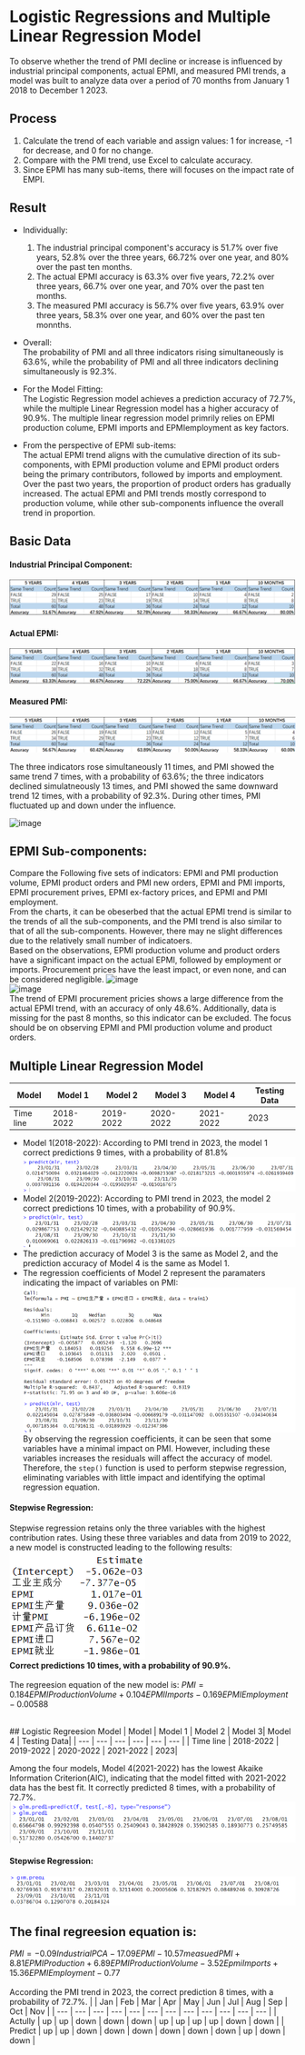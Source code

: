 # Logistic Regressions and Multiple Linear Regression Model
To observe whether the trend of PMI decline or increase is influenced by industrial principal components, actual EPMI, and measured PMI trends, a model was built to analyze data over a period of 70 months from January 1 2018 to December 1 2023.

## Process
1. Calculate the trend of each variable and assign values: 1 for increase, -1 for decrease, and 0 for no change.
2. Compare with the PMI trend, use Excel to calculate accuracy.
3. Since EPMI has many sub-items, there will focuses on the impact rate of EMPI.

## Result
- Individually:<br/>
  1. The industrial principal component's accuracy is 51.7% over five years, 52.8% over the three years, 66.72% over one year, and 80% over the past ten months.<br/>
  2. The actual EPMI accuracy is 63.3% over five years, 72.2% over three years, 66.7% over one year, and 70% over the past ten months.<br/>
  3. The measured PMI accuracy is 56.7% over five years, 63.9% over three years, 58.3% over one year, and 60% over the past ten monnths.<br/>

- Overall:<br/>
  The probability of PMI and all three indicators rising simultaneously is 63.6%, while the probability of PMI and all three indicators declining simultaneously is 92.3%.<br/>

- For the Model Fitting:<br/>
  The Logistic Regression model achieves a prediction accuracy of 72.7%, while the multiple Linear Regression model has a higher accuracy of 90.9%. The multiple linear regression model primrily relies on EPMI production colume, EPMI imports and EPMIemployment as key factors.

- From the perspective of EPMI sub-items:<br/>
  The actual EPMI trend aligns with the cumulative direction of its sub-components, with EPMI production volume and EPMI product orders being the primary contributors, followed by imports and employment. Over the past two years, the proportion of product orders has gradually increased. The actual EPMI and PMI trends mostly correspond to production volume, while other sub-components influence the overall trend in proportion.
  
## Basic Data

#### Industrial Principal Component:
![img](Img/IPCA.png)

#### Actual EPMI:
![IMG](Img/A-EPMI.png)

#### Measured PMI:
![IMG](Img/M-PMI.png)

The three indicators rose simultaneously 11 times, and PMI showed the same trend 7 times, with a probability of 63.6%; the three indicators declined simulatneously 13 times, and PMI showed the same downward trend 12 times, with a probability of 92.3%. During other times, PMI fluctuated up and down under the influence. 

![image](https://github.com/user-attachments/assets/0d9d0796-3b53-4e3b-be54-ae55afd1e5f6)

## EPMI Sub-components:
Compare the Following five sets of indicators: EPMI and PMI production volume, EPMI product orders and PMI new orders, EPMI and PMI imports, EPMI procurement prives, EPMI ex-factory prices, and EPMI and PMI employment.
<br/>
From the charts, it can be obeserbed that the actual EPMI trend is similar to the trends of all the sub-components, and the PMI trend is also similar to that of all the sub-components. However, there may ne slight differences due to the relatively small number of indicatoers.
<br/>
Based on the observations, EPMI production volume and product orders have a significant impact on the actual EPMI, followed by employment or imports. Procurement prices have the least impact, or even none, and can be considered negligible.
![image](https://github.com/user-attachments/assets/6579695c-4b43-41c8-976c-0892f0eed761)
<br/>
![image](https://github.com/user-attachments/assets/0e3d156c-33aa-4acd-919d-95f4227fbb84)
<br/>
The trend of EPMI procurement pricies shows a large difference from the actual EPMI trend, with an accuracy of only 48.6%. Additionally, data is missing for the past 8 months, so this indicator can be excluded. The focus should be on observing EPMI and PMI production volume and product orders.

## Multiple Linear Regression Model
| Model | Model 1 | Model 2 | Model 3| Model 4 | Testing Data|
| --- | --- | --- | --- | --- | --- |
| Time line | 2018-2022 | 2019-2022 | 2020-2022 | 2021-2022 | 2023|

- Model 1(2018-2022): According to PMI trend in 2023, the model 1 correct predictions 9 times, with a probability of 81.8%
  ![img](Img/2018-2022-M.png)<br/>
- Model 2(2019-2022): According to PMI trend in 2023, the model 2 correct predictions 10 times, with a probability of 90.9%.
  ![img](Img/2019-2022-M.png)<br/>
- The prediction accuracy of Model 3 is the same as Model 2, and the prediction accuracy of Model 4 is the same as Model 1.
- The regression coefficients of Model 2 represent the paramaters indicating the impact of variables on PMI:
  ![img](Img/Gruadual-R-M.png)
By observing the regression coefficients, it can be seen that some variables have a minimal impact on PMI. However, including these variables increases the residuals will affect the accuracy of model. Therefore, the ```step()``` function is used to perform stepwise regression, eliminating variables with little impact and identifying the optimal regression equation.

#### Stepwise Regression:
Stepwise regression retains only the three variables with the highest contribution rates. Using these three variables and data from 2019 to 2022, a new model is constructed leading to the following results:<br/>
![img](Img/Estimate-M.png)<br/>
**Correct predictions 10 times, with a probability of 90.9%.**
</br>
<br/>
The regreesion equation of the new model is:
$PMI = 0.184 EPMI Production Volume + 0.104 EPMI Imports - 0.169 EPMI  Employment- 0.00588$

<br/>
## Logistic Regreesion Model
| Model | Model 1 | Model 2 | Model 3| Model 4 | Testing Data|
| --- | --- | --- | --- | --- | --- |
| Time line | 2018-2022 | 2019-2022 | 2020-2022 | 2021-2022 | 2023|

Among the four models, Model 4(2021-2022) has the lowest Akaike Information Criterion(AIC), indicating that the model fitted with 2021-2022 data has the best fit. It correctly predicted 8 times, with a probability of 72.7%.
![img](Img/L.png)<br/>

#### Stepwise Regression:
![img](Img/Gruadual-R-L.png)<br/>


## The final regreesion equation is:
$PMI = -0.09 IndustrialPCA - 17.09 EPMI - 10.57 measuedPMI + 8.81 EPMI Production + 6.89 EPMI Production Volume - 3.52 Epmi Imports + 15.36 EPMI Employment - 0.77$<br/>
</br>
According the PMI trend in 2023, the correct prediction 8 times, with a probability of 72.7%.
|   | Jan | Feb | Mar | Apr | May | Jun | Jul | Aug | Sep | Oct | Nov |
| --- | --- | --- | --- | --- | --- | --- | --- | --- | --- | --- | --- |
| Actully | up | up | down | down | down | up | up | up | up | down | down |
| Predict | up | up | down | down | down | down | down | down | up | down | down |


